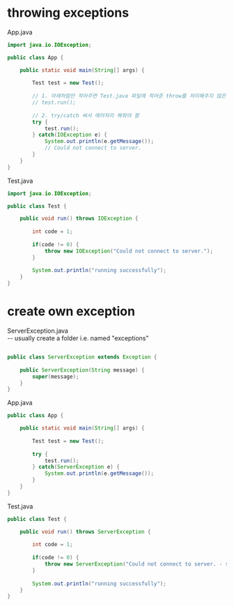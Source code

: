 # throwing exceptions

App.java
```java
import java.io.IOException;

public class App {

	public static void main(String[] args) {
		
		Test test = new Test();
		
		// 1. 아래처럼만 적어주면 Test.java 파일에 적어준 throw를 처리해주지 않은 것이기 때문에 에러남
		// test.run();
		
		// 2. try/catch 써서 에러처리 해줘야 함
		try {
			test.run();
		} catch(IOException e) {
			System.out.println(e.getMessage());
            // Could not connect to server.
        }
	}
}
```
Test.java
```java
import java.io.IOException;

public class Test {

	public void run() throws IOException {
		
		int code = 1;
		
		if(code != 0) {
			throw new IOException("Could not connect to server.");
		}
		
		System.out.println("running successfully");
	}
}
```
# create own exception
ServerException.java  
-- usually create a folder i.e. named "exceptions"
```java

public class ServerException extends Exception {
	
	public ServerException(String message) {
		super(message);
	}
}
```

App.java
```java
public class App {

	public static void main(String[] args) {
		
		Test test = new Test();
		
		try {
			test.run();
		} catch(ServerException e) {
			System.out.println(e.getMessage());
		}
	}
}
```

Test.java
```java
public class Test {

	public void run() throws ServerException {
		
		int code = 1;
		
		if(code != 0) {
			throw new ServerException("Could not connect to server. - server exception");
		}
		
		System.out.println("running successfully");
	}
}
```
